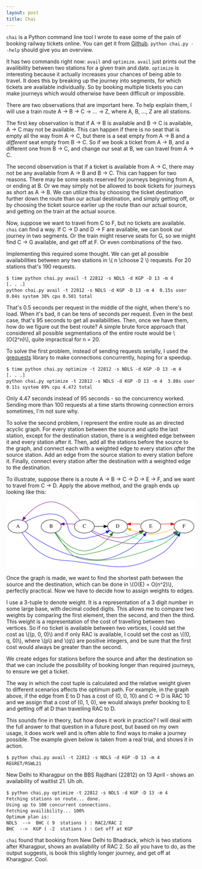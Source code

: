 ```yaml
---
layout: post
title: Chai
---
```

`chai` is a Python command line tool I wrote to ease some of the pain of booking railway tickets online. You can get it from [Github](https://github.com/amrav/chai). `python chai.py --help` should give you an overview.

It has two commands right now: `avail` and `optimize`. `avail` just prints out the availibility between two stations for a given train and date. `optimize` is interesting because it actually increases your chances of being able to travel. It does this by breaking up the journey into segments, for which tickets are available individually. So by booking multiple tickets you can make journeys which would otherwise have been difficult or impossible.

There are two observations that are important here. To help explain them, I will use a train route A -> B -> C -> ... -> Z, where A, B, ..., Z are all stations.

The first key observation is that if A -> B is available and B -> C is available, A -> C may not be available. This can happen if there is no seat that is empty all the way from A -> C, but there is a seat empty from A -> B and a _different_ seat empty from B -> C. So if we book a ticket from A -> B, and a different one from B -> C, and change our seat at B, we can travel from A -> C.

The second observation is that if a ticket is available from A -> C, there may not be any available from A -> B and B -> C. This can happen for two reasons. There may be some seats reserved for journeys beginning from A, or ending at B. Or we may simply not be allowed to book tickets for journeys as short as A -> B. We can utilize this by choosing the ticket destination further down the route than our actual destination, and simply getting off, or by choosing the ticket source earlier up the route than our actual source, and getting on the train at the actual source.

Now, suppose we want to travel from C to F, but no tickets are available. `chai` can find a way. If C -> D and D -> F are available, we can book our journey in two segments. Or the train might reserve seats for G, so we might find C -> G available, and get off at F. Or even combinations of the two.

Implementing this required some thought. We can get all possible availabilities between any two stations in \\( n \choose 2 \\) requests. For 20 stations that's 190 requests.

```
$ time python chai.py avail -t 22812 -s NDLS -d KGP -D 13 -m 4
[. . .]
python chai.py avail -t 22812 -s NDLS -d KGP -D 13 -m 4  0.15s user 0.04s system 38% cpu 0.501 total
```

That's 0.5 seconds per request in the middle of the night, when there's no load. When it's bad, it can be tens of seconds per request. Even in the best case, that's 95 seconds to get all availabilities. Then, once we have them, how do we figure out the best route? A simple brute force approach that considered all possible segmentations of the entire route would be \\(O(2^n)\\), quite impractical for n = 20.

To solve the first problem, instead of sending requests serially, I used the [grequests](https://github.com/kennethreitz/grequests) library to make connections concurrently, hoping for a speedup.

```
$ time python chai.py optimize -t 22812 -s NDLS -d KGP -D 13 -m 4
[. . .]
python chai.py optimize -t 22812 -s NDLS -d KGP -D 13 -m 4  3.88s user 0.11s system 89% cpu 4.472 total
```

Only 4.47 seconds instead of 95 seconds - so the concurrency worked. Sending more than 100 requests at a time starts throwing connection errors sometimes, I'm not sure why.

To solve the second problem, I represent the entire route as an directed acyclic graph. For every station between the source and upto the last station, except for the destination station, there is a weighted edge between it and every station after it. Then, add all the stations before the source to the graph, and connect each with a weighted edge to every station *after* the source station. Add an edge from the source station to every station before it. Finally, connect every station after the destination with a weighted edge to the destination.

To illustrate, suppose there is a route A -> B -> C -> D -> E -> F, and we want to travel from C -> D. Apply the above method, and the graph ends up looking like this:

<img src="/assets/svg/chai-graph.svg" alt="graph"/>

Once the graph is made, we want to find the shortest path between the source and the destination, which can be done in \\(O(E) = O(n^2)\\), perfectly practical. Now we have to decide how to assign weights to edges.

I use a 3-tuple to denote weight. It is a representation of a 3 digit number in some large base, with decimal coded digits. This allows me to compare two weights by comparing the first element, then the second, and then the third. This weight is a representation of the cost of travelling between two vertices. So if no ticket is available between two vertices, I could set the cost as \\((p, 0, 0)\\) and if only RAC is available, I could set the cost as \\((0, q, 0)\\), where \\(p\\) and \\(q\\) are positive integers, and be sure that the first cost would always be greater than the second.

We create edges for stations before the source and after the destination so that we can include the possibility of booking longer than required journeys, to ensure we get a ticket.

The way in which the cost tuple is calculated and the relative weight given to different scenarios affects the optimum path. For example, in the graph above, if the edge from E to D has a cost of (0, 0, 10) and C -> D is RAC 10 and we assign that a cost of (0, 1, 0), we would always prefer booking to E and getting off at D than travelling RAC to D.

This sounds fine in theory, but how does it work in practice? I will deal with the full answer to that question in a future post, but based on my own usage, it does work well and is often able to find ways to make a journey possible. The example given below is taken from a real trial, and shows it in action.

```
$ python chai.py avail -t 22812 -s NDLS -d KGP -D 13 -m 4
REGRET/RSWL21
```

New Delhi to Kharagpur on the BBS Rajdhani (22812) on 13 April - shows an availability of waitlist 21. Uh oh.

```
$ python chai.py optimize -t 22812 -s NDLS -d KGP -D 13 -m 4
Fetching stations on route... done.
Using up to 100 concurrent connections.
Fetching availibility... 100%
Optimum plan is:
NDLS  -->  BHC ( 9  stations ) : RAC2/RAC 2
BHC  -->  KGP ( -2  stations ) : Get off at KGP
```

`chai` found that booking from New Delhi to Bhadrack, which is two stations after Kharagpur, shows an availability of RAC 2. So all you have to do, as the output suggests, is book this slightly longer journey, and get off at Kharagpur. Cool.

<script type="text/javascript"
src="http://cdn.mathjax.org/mathjax/latest/MathJax.js?config=TeX-AMS-MML_HTMLorMML">
</script>

